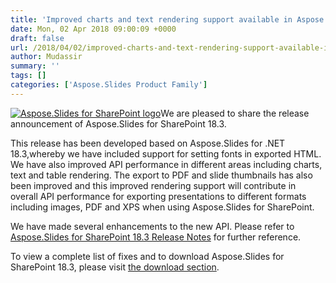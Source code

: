 ```yaml
---
title: 'Improved charts and text rendering support available in Aspose.Slides for SharePoint'
date: Mon, 02 Apr 2018 09:00:09 +0000
draft: false
url: /2018/04/02/improved-charts-and-text-rendering-support-available-in-aspose.slides-for-sharepoint/
author: Mudassir
summary: ''
tags: []
categories: ['Aspose.Slides Product Family']
---
```


[![Aspose.Slides for SharePoint logo][1]](https://blog.aspose.com/wp-content/uploads/sites/2/2013/07/aspose-Slides-for-SharePoint_100.png)We are pleased to share the release announcement of Aspose.Slides for SharePoint 18.3.

This release has been developed based on Aspose.Slides for .NET 18.3,whereby we have included support for setting fonts in exported HTML. We have also improved API performance in different areas including charts, text and table rendering. The export to PDF and slide thumbnails has also been improved and this improved rendering support will contribute in overall API performance for exporting presentations to different formats including images, PDF and XPS when using Aspose.Slides for SharePoint.

We have made several enhancements to the new API. Please refer to [Aspose.Slides for SharePoint 18.3 Release Notes][2] for further reference.

To view a complete list of fixes and to download Aspose.Slides for SharePoint 18.3, please visit [the download section][3].




[1]: https://blog.aspose.com/wp-content/uploads/sites/2/2013/07/aspose-Slides-for-SharePoint_100.png "Aspose.Slides for SharePoint logo"
[2]: https://docs.aspose.com/display/slidessharepoint/Aspose.Slides+for+Sharepoint+18.3+Release+Notes
[3]: https://downloads.aspose.com/slides/sharepoint




